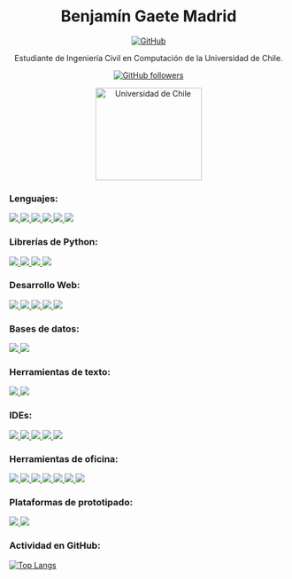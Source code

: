 <div align="center"><h1>Benjamín Gaete Madrid</h1></div>

<div align="center">

  [![GitHub](https://img.shields.io/badge/GitHub-100000?style=for-the-badge&logo=github&logoColor=white)](https://github.com/GMBenjamin)

  <p>Estudiante de Ingeniería Civil en Computación de la Universidad de Chile.</p>

[![GitHub followers](https://img.shields.io/github/followers/GMBenjamin?style=social)](https://github.com/GMBenjamin?tab=followers)

  <a href="https://www.uchile.cl" target="_blank" rel="noreferrer"> <img src="https://cecla.uchile.cl/wp-content/uploads/2014/07/universidad-de-chile-logo-2.jpg" alt="Universidad de Chile" width="192" height="167"/> </a>

</div>

### Lenguajes:
<p>
<a href="https://www.python.org" target="_blank" rel="noreferrer">
<img src="https://img.shields.io/badge/Python-3776AB?style=for-the-badge&logo=python&logoColor=white">
</a>
<a href="https://octave.org/" target="_blank" rel="noreferrer">
<img src="https://img.shields.io/badge/Octave-0790C0?style=for-the-badge&logo=octave&logoColor=white">
</a>
<a href="https://gcc.gnu.org/" target="_blank" rel="noreferrer">
<img src="https://img.shields.io/badge/C-00599C?style=for-the-badge&logo=c&logoColor=white">
</a>
<a href="https://www.scala-lang.org/" target="_blank" rel="noreferrer">
<img src="https://img.shields.io/badge/Scala-DC322F.svg?style=for-the-badge&logo=Scala&logoColor=white">
</a>
<a href="https://isocpp.org/" target="_blank" rel="noreferrer">
<img src="https://img.shields.io/badge/c++-%2300599C.svg?style=for-the-badge&logo=c%2B%2B&logoColor=white">
</a>
<a href="https://racket-lang.org/" target="_blank" rel="noreferrer">
<img src="https://img.shields.io/badge/Racket-9F1D20.svg?style=for-the-badge&logo=Racket&logoColor=white">
</a>
</p>

### Librerías de Python:
<p>
<a href="https://numpy.org/" target="_blank" rel="noreferrer">
<img src="https://img.shields.io/badge/NumPy-013243.svg?style=for-the-badge&logo=NumPy&logoColor=white">
</a>
<a href="https://pandas.pydata.org/" target="_blank" rel="noreferrer">
<img src="https://img.shields.io/badge/pandas-150458.svg?style=for-the-badge&logo=pandas&logoColor=white">
</a>
<a href="https://matplotlib.org/" target="_blank" rel="noreferrer">
<img src="https://img.shields.io/badge/Matplotlib-%23ffffff.svg?style=for-the-badge&logo=Matplotlib&logoColor=black">
</a>
<a href="https://scikit-learn.org/stable/" target="_blank" rel="noreferrer">
<img src="https://img.shields.io/badge/scikit--learn-%23F7931E.svg?style=for-the-badge&logo=scikit-learn&logoColor=white">
</a>
</p>

### Desarrollo Web:
<p>
<a href="https://www.w3.org/" target="_blank" rel="noreferrer">
<img src="https://img.shields.io/badge/HTML5-E34F26.svg?style=for-the-badge&logo=HTML5&logoColor=white">
</a>
<a href="https://www.w3.org/Style/CSS/" target="_blank" rel="noreferrer">
<img src="https://img.shields.io/badge/CSS3-1572B6.svg?style=for-the-badge&logo=CSS3&logoColor=white">
</a>
<a href="https://www.javascript.com/" target="_blank" rel="noreferrer">
<img src="https://img.shields.io/badge/JavaScript-F7DF1E.svg?style=for-the-badge&logo=JavaScript&logoColor=black">
</a>
<a href="https://flask.palletsprojects.com/en/3.0.x/" target="_blank" rel="noreferrer">
<img src="https://img.shields.io/badge/Flask-000000.svg?style=for-the-badge&logo=Flask&logoColor=white">
</a>
<a href="https://www.djangoproject.com/" target="_blank" rel="noreferrer">
<img src="https://img.shields.io/badge/django-%23092E20.svg?style=for-the-badge&logo=django&logoColor=white">
</a>
</p>

### Bases de datos:
<p>
<a href="https://www.postgresql.org/" target="_blank" rel="noreferrer">
<img src="https://img.shields.io/badge/PostgreSQL-4169E1.svg?style=for-the-badge&logo=PostgreSQL&logoColor=white">
</a>
<a href="https://www.microsoft.com/en-us/sql-server/sql-server-2022" target="_blank" rel="noreferrer">
<img src="https://img.shields.io/badge/Microsoft%20SQL%20Server-CC2927.svg?style=for-the-badge&logo=Microsoft-SQL-Server&logoColor=white">
</a>
</p>

### Herramientas de texto:

<p>
<a href="https://www.overleaf.com" target="_blank" rel="noreferrer">
<img src="https://img.shields.io/badge/Overleaf-47A141.svg?style=for-the-badge&logo=Overleaf&logoColor=white">
</a>
<a href="https://daringfireball.net/projects/markdown/" target="_blank" rel="noreferrer">
<img src="https://img.shields.io/badge/Markdown-000000.svg?style=for-the-badge&logo=Markdown&logoColor=white">
</a>
</p>

### IDEs:

<p>
<a href="https://colab.research.google.com/" target="_blank" rel="noreferrer">
<img src="https://img.shields.io/badge/Google%20Colab-F9AB00.svg?style=for-the-badge&logo=Google-Colab&logoColor=white">
</a>
<a href="https://notepad-plus-plus.org/" target="_blank" rel="noreferrer">
<img src="https://img.shields.io/badge/Notepad++-90E59A.svg?style=for-the-badge&logo=Notepadplusplus&logoColor=black">
</a>
<a href="https://www.jetbrains.com/pycharm/" target="_blank" rel="noreferrer">
<img src="https://img.shields.io/badge/PyCharm-000000.svg?style=for-the-badge&logo=PyCharm&logoColor=white">
</a>
<a href="https://www.jetbrains.com/idea/" target="_blank" rel="noreferrer">
<img src="https://img.shields.io/badge/IntelliJ%20IDEA-000000.svg?style=for-the-badge&logo=IntelliJ-IDEA&logoColor=white">
</a>
<a href="https://jupyter.org/" target="_blank" rel="noreferrer">
<img src="https://img.shields.io/badge/jupyter-%23FA0F00.svg?style=for-the-badge&logo=jupyter&logoColor=white">
</a>
</p>

### Herramientas de oficina:

<p>
<a href="https://www.microsoft.com/en-us/microsoft-365" target="_blank" rel="noreferrer">
<img src="https://img.shields.io/badge/Microsoft%20Word-2B579A.svg?style=for-the-badge&logo=Microsoft-Word&logoColor=white">
</a>
<a href="https://www.google.com/intl/en-419_cl/docs/about/" target="_blank" rel="noreferrer">
<img src="https://img.shields.io/badge/Google%20Docs-4285F4.svg?style=for-the-badge&logo=Google-Docs&logoColor=white">
</a>
<a href="https://www.microsoft.com/en-us/microsoft-365" target="_blank" rel="noreferrer">
<img src="https://img.shields.io/badge/Microsoft%20PowerPoint-B7472A.svg?style=for-the-badge&logo=Microsoft-PowerPoint&logoColor=white">
</a>
<a href="https://www.google.com/intl/en-419/slides/about/" target="_blank" rel="noreferrer">
<img src="https://img.shields.io/badge/Google%20Slides-FBBC04.svg?style=for-the-badge&logo=Google-Slides&logoColor=black">
</a>
<a href="https://www.microsoft.com/en-us/microsoft-365" target="_blank" rel="noreferrer">
<img src="https://img.shields.io/badge/Microsoft%20Excel-217346.svg?style=for-the-badge&logo=Microsoft-Excel&logoColor=white">
</a>
<a href="https://www.google.com/intl/en-419/sheets/about/" target="_blank" rel="noreferrer">
<img src="https://img.shields.io/badge/Google%20Sheets-34A853.svg?style=for-the-badge&logo=Google-Sheets&logoColor=white">
</a>
<a href="https://powerbi.microsoft.com/en-us/desktop/" target="_blank" rel="noreferrer">
<img src="https://img.shields.io/badge/Power%20BI-F2C811.svg?style=for-the-badge&logo=Power-BI&logoColor=black">
</a>
</p>

### Plataformas de prototipado:

<p>
<a href="https://www.arduino.cc/" target="_blank" rel="noreferrer">
<img src="https://img.shields.io/badge/Arduino-00979D.svg?style=for-the-badge&logo=Arduino&logoColor=white">
</a>
<a href="https://www.espressif.com/" target="_blank" rel="noreferrer">
<img src="https://img.shields.io/badge/Espressif-E7352C.svg?style=for-the-badge&logo=Espressif&logoColor=white">
</a>
</p>

### Actividad en GitHub:

[![Top Langs](https://github-readme-stats.vercel.app/api/top-langs/?username=GMBenjamin)](https://github.com/GMBenjamin?tab=repositories)
